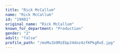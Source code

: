 ```yaml
---
title: "Rick McCallum"
name: "Rick McCallum"
id: "19801"
original_name: "Rick McCallum"
known_for_department: "Production"
gender: "2"
adult: "false"
profile_path: "/moMu1b9MzEbpJ4dnz4zfKPkgRxE.jpg"
---
```

